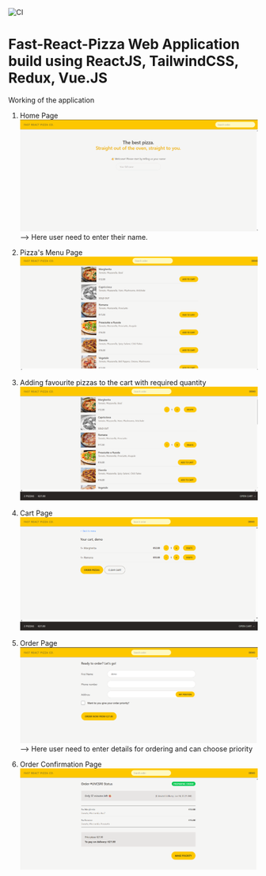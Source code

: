 ![CI](https://github.com/SrujanChary-2003/fast-react-pizza/actions/workflows/Workflow.yml/badge.svg)
<br>

<h1>Fast-React-Pizza Web Application build using ReactJS, TailwindCSS, Redux, Vue.JS</h1>

<p>Working of the application</p>

1. Home Page
   ![alt text](image.png)
   --> Here user need to enter their name.

2. Pizza's Menu Page
   ![alt text](image-1.png)

3. Adding favourite pizzas to the cart with required quantity
   ![alt text](image-2.png)

4. Cart Page
   ![alt text](image-3.png)

5. Order Page
   ![alt text](image-4.png)
   --> Here user need to enter details for ordering and can choose priority

6. Order Confirmation Page
   ![alt text](image-5.png)
